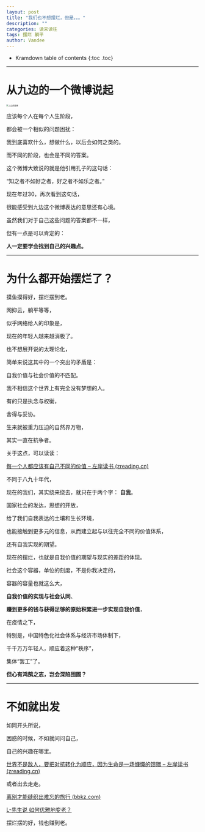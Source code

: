 ```yaml
---
layout: post
title: "我们也不想摆烂，但是。。。"
description: ""
categories: 读来读往
tags: 摆烂 躺平
author: Vandee
---
```


* Kramdown table of contents
{:toc .toc}




------

# 从九边的一个微博说起

<img src="https://s2.loli.net/2022/07/22/jeLxcaHTiMn6Qsm.jpg" alt="_九边的微博" style="zoom: 33%;" />

应该每个人在每个人生阶段，

都会被一个相似的问题困扰：

我到底喜欢什么，想做什么，以后会如何之类的。

而不同的阶段，也会是不同的答案。



这个微博大致说的就是他引用孔子的这句话：

“知之者不如好之者，好之者不如乐之者。”

现在年过30，再次看到这句话，

很能感受到九边这个微博表达的意思还有心境。



虽然我们对于自己这些问题的答案都不一样，

但有一点是可以肯定的：

**人一定要学会找到自己的兴趣点。**



------



# 为什么都开始摆烂了？

摸鱼摸得好，摆烂摆到老。

网抑云，躺平等等，

似乎网络给人的印象是，

现在的年轻人越来越消极了。

也不想展开说的太理论化，

简单来说这其中的一个突出的矛盾是：

自我价值与社会价值的不匹配。



我不相信这个世界上有完全没有梦想的人。

有的只是执念与权衡，

舍得与妥协。



生来就被重力压迫的自然界万物，

其实一直在抗争者。



关于这点，可以读读：

[每一个人都应该有自己不同的价值 – 左岸读书 (zreading.cn)](http://www.zreading.cn/archives/8689.html)



不同于八九十年代，

现在的我们，其实绕来绕去，就只在于两个字：
**自我**。

国家社会的发达，思想的开放，

给了我们自我表达的土壤和生长环境，

也能接触到更多元的信息，从而建立起与以往完全不同的价值体系，

还有自我实现的期望。



现在的摆烂，也就是自我价值的期望与现实的差距的体现。

社会这个容器，单位的刻度，不是你我决定的，

容器的容量也就这么大，

**自我价值的实现与社会认同**、

**赚到更多的钱与获得足够的原始积累进一步实现自我价值**，

在疫情之下，

特别是，中国特色化社会体系与经济市场体制下，

千千万万年轻人，顺应着这种“秩序”，

集体“罢工”了。



**但心有鸿鹄之志，岂会深陷囹圄？**



------

# 不如就出发

如同开头所说，

困惑的时候，不如就问问自己，

自己的兴趣在哪里。

[世界不是敌人，要把对抗转化为顺应，因为生命是一场慷慨的馈赠 – 左岸读书 (zreading.cn)](http://www.zreading.cn/archives/8695.html)

或者出去走走。

[离别才能缝织出难忘的旅行 (bbkz.com)](https://www.bbkz.com/forum/showthread.php?t=10490741)

[L-先生说  如何优雅地变老？](https://mp.weixin.qq.com/s/_3FW_pynUn6WKqM3Leyk6w)



摆烂摆的好，钱也赚到老。
